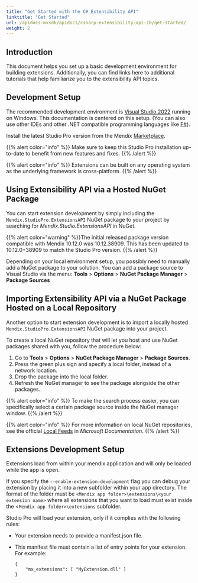```yaml
---
title: "Get Started with the C# Extensibility API"
linktitle: "Get Started"
url: /apidocs-mxsdk/apidocs/csharp-extensibility-api-10/get-started/
weight: 2
---
```


## Introduction

This document helps you set up a basic development environment for building extensions. Additionally, you can find links here to additional tutorials that help familiarize you to the extensibility API topics.

## Development Setup

The recommended development environment is [Visual Studio 2022](https://visualstudio.microsoft.com/) running on Windows. This documentation is centered on this setup. (You can also use other IDEs and other .NET compatible programming languages like [F#](https://fsharp.org/)).

Install the latest Studio Pro version from the Mendix [Marketplace](https://marketplace.mendix.com/link/studiopro/).

{{% alert color="info" %}}
Make sure to keep this Studio Pro installation up-to-date to benefit from new features and fixes.
{{% /alert %}}

{{% alert color="info" %}}
Extensions can be built on any operating system as the underlying framework is cross-platform.
{{% /alert %}}

## Using Extensibility API via a Hosted NuGet Package

You can start extension development by simply including the `Mendix.StudioPro.ExtensionsAPI` NuGet package to your project by searching for *Mendix.Studio.ExtensionsAPI* in NuGet.

{{% alert color="warning" %}}The initial released package version compatible with Mendix 10.12.0 was 10.12.38909. This has been updated to 10.12.0+38909 to match the Studio Pro version.
{{% /alert %}}

Depending on your local environment setup, you possibly need to manually add a NuGet package to your solution. You can add a package source to Visual Studio via the menu: **Tools** > **Options** > **NuGet Package Manager** > **Package Sources**

## Importing Extensibility API via a NuGet Package Hosted on a Local Repository

Another option to start extension development is to import a locally hosted `Mendix.StudioPro.ExtensionsAPI` NuGet package into your project.  

To create a local NuGet repository that will let you host and use NuGet packages shared with you, follow the procedure below:

1. Go to **Tools** > **Options** > **NuGet Package Manager** > **Package Sources**.
2. Press the green plus sign and specify a local folder, instead of a network location.
3. Drop the package into the local folder.
4. Refresh the NuGet manager to see the package alongside the other packages.

{{% alert color="info" %}}
To make the search process easier, you can specifically select a certain package source inside the NuGet manager window.
{{% /alert %}}

{{% alert color="info" %}}
For more information on local NuGet repositories, see the official [Local Feeds](https://learn.microsoft.com/en-us/nuget/hosting-packages/local-feeds) in *Microsoft Documentation*.
{{% /alert %}}

## Extensions Development Setup

Extensions load from within your mendix application and will only be loaded while the app is open. 

If you specify the `--enable-extension-development` flag you can debug your extension by placing it into a new subfolder within your app directory. The format of the folder must be `<Mendix app folder>\extensions\<your extension name>` where all extensions that you want to load must exist inside the <`Mendix app folder>\extensions` subfolder.

Studio Pro will load your extension, only if it complies with the following rules:

* Your extension needs to provide a manifest.json file. 
* This manifest file must contain a list of entry points for your extension. For example:

    ```
    {
        "mx_extensions": [ "MyExtension.dll" ]
    }
    ```
